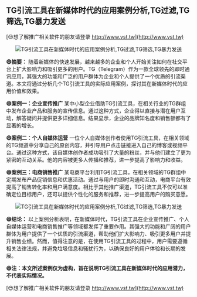 ## **TG引流工具在新媒体时代的应用案例分析,TG过滤,TG筛选,TG暴力发送**

[😍想了解推广相关软件的朋友请登录 http://www.vst.tw](http://www.vst.tw)

 <center><img src="https://vst.tw/MP4/tuiguang/png/8.png" alt="TG引流工具在新媒体时代的应用案例分析,TG过滤,TG筛选,TG暴力发送"></center>

**😄摘要：**
随着新媒体的快速发展，越来越多的企业和个人开始关注如何在社交平台上扩大影响力和吸引更多的用户。TG（Telegram）作为一款全球领先的即时通讯应用，其强大的功能和广泛的用户群体为企业和个人提供了一个优质的引流渠道。本文将通过分析几个TG引流工具的实际应用案例，探讨其在新媒体时代的应用价值和效果。

**😄案例一：企业宣传推广**
某中小型企业借助TG引流工具，在相关行业的TG群组中发布企业产品和服务的宣传信息。通过这种方式，企业得以直接与潜在用户互动，解答疑问并提供更多详细信息。结果显示，企业的品牌知名度和销售额都有了显著的增长。

**😄案例二：个人自媒体运营**
一位个人自媒体创作者使用TG引流工具，在相关领域的TG频道中分享自己的原创内容，并引导用户点击链接进入自己的博客或视频平台。通过这种方式，该自媒体创作者成功吸引了大量的粉丝，并与他们建立了更为紧密的互动关系。他的内容被更多人传播和推荐，进一步提高了影响力和收益。

**😄案例三：电商销售推广**
某电商平台利用TG引流工具，在相关领域的TG群组中定期发布产品促销信息和优惠活动。通过与用户的即时沟通和互动，电商平台有效提高了销售转化率和用户满意度。相比于其他推广渠道，TG引流工具不仅可以准确定位目标用户，还可以提供个性化的服务和推荐，进一步提高用户的购买意愿。

 <center><img src="https://vst.tw/MP4/tuiguang/png/2.png" alt="TG引流工具在新媒体时代的应用案例分析,TG过滤,TG筛选,TG暴力发送"></center>

**😄结论：**
以上案例分析表明，在新媒体时代，TG引流工具在企业宣传推广、个人自媒体运营和电商销售推广等领域都发挥了重要作用。其强大的功能和广阔的用户群体为用户提供了一个优质的引流渠道，帮助他们扩大影响力、吸引更多用户并提升销售业绩。然而，值得注意的是，在使用TG引流工具的过程中，用户需要遵循相关法律法规，并避免垃圾信息和骚扰行为，以确保良好的用户体验和长期的发展。

**😄注：本文所述案例仅为虚构，旨在说明TG引流工具在新媒体时代的应用潜力，不代表实际情况。**

[😍想了解推广相关软件的朋友请登录 http://www.vst.tw](http://www.vst.tw)



